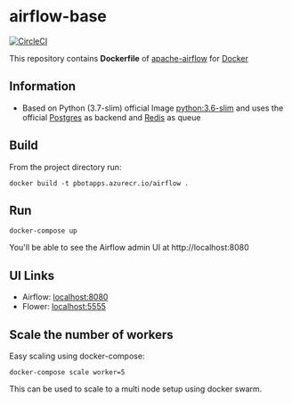 # airflow-base
[![CircleCI](https://circleci.com/gh/mike-mcdonald/airflow-base/tree/master.svg?style=svg)](https://circleci.com/gh/mike-mcdonald/airflow-base/tree/master)

This repository contains **Dockerfile** of [apache-airflow](https://github.com/apache/incubator-airflow) for [Docker](https://www.docker.com/)

## Information

* Based on Python (3.7-slim) official Image [python:3.6-slim](https://hub.docker.com/_/python/) and uses the official [Postgres](https://hub.docker.com/_/postgres/) as backend and [Redis](https://hub.docker.com/_/redis/) as queue

## Build

From the project directory run:

    docker build -t pbotapps.azurecr.io/airflow .

## Run
    docker-compose up

You'll be able to see the Airflow admin UI at http://localhost:8080

## UI Links

- Airflow: [localhost:8080](http://localhost:8080/)
- Flower: [localhost:5555](http://localhost:5555/)


## Scale the number of workers

Easy scaling using docker-compose:

    docker-compose scale worker=5

This can be used to scale to a multi node setup using docker swarm.
